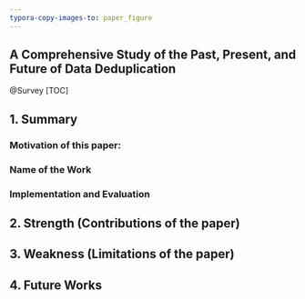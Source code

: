 ```yaml
---
typora-copy-images-to: paper_figure
---
```

A Comprehensive Study of the Past, Present, and Future of Data Deduplication
------------------------------------------
@Survey
[TOC]

## 1. Summary
### Motivation of this paper: 

 

### Name of the Work



### Implementation and Evaluation

## 2. Strength (Contributions of the paper)

## 3. Weakness (Limitations of the paper)

## 4. Future Works
